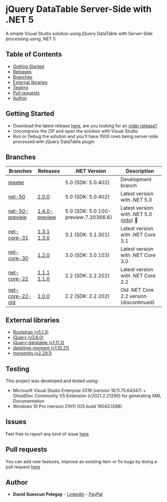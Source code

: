 # jQuery DataTable Server-Side with .NET 5

A simple Visual Studio solution using jQuery DataTable with Server-Side processing using .NET 5

## Table of Contents

* [Getting Started](#getting-started)
* [Releases](https://github.com/DavidSuescunPelegay/jQuery-datatable-server-side-net-core/releases)
* [Branches](#branches)
* [External libraries](#external-libraries)
* [Testing](#testing)
* [Pull requests](#pull-requests)
* [Author](#author)

## Getting Started

* Download the latest release [here](https://github.com/DavidSuescunPelegay/jQuery-datatable-server-side-net-core/releases/latest), are you looking for an [older release?](https://github.com/DavidSuescunPelegay/jQuery-datatable-server-side-net-core/releases)
* Uncompress the ZIP and open the solution with Visual Studio
* Run or Debug the solution and you'll have 1000 rows being server-side processed with jQuery DataTable plugin

## Branches

| Branches | Releases | .NET Version | Description |
|-|-|-|-|
| [master](https://github.com/DavidSuescunPelegay/jQuery-datatable-server-side-net-core/tree/master) |  | 5.0 (SDK: 5.0.402) | Development branch |
| [net-50](https://github.com/DavidSuescunPelegay/jQuery-datatable-server-side-net-core/tree/net-50) | [2.0.0](https://github.com/DavidSuescunPelegay/jQuery-datatable-server-side-net-core/releases/tag/2.0.0) | 5.0 (SDK: 5.0.402) | Latest version with .NET 5.0 |
| [net-50-preview](https://github.com/DavidSuescunPelegay/jQuery-datatable-server-side-net-core/tree/net-50-preview) | [1.4.0-preview](https://github.com/DavidSuescunPelegay/jQuery-datatable-server-side-net-core/releases/tag/1.4.0-preview) | 5.0 (SDK: 5.0.100-preview.7.20366.6) | Latest version with .NET 5.0 ([info](https://github.com/DavidSuescunPelegay/jQuery-datatable-server-side-net-core/tree/master/docs/net-50)) 🧪 |
| [net-core-31](https://github.com/DavidSuescunPelegay/jQuery-datatable-server-side-net-core/tree/net-core-31) | [1.3.1](https://github.com/DavidSuescunPelegay/jQuery-datatable-server-side-net-core/releases/tag/1.3.1)<br>[1.3.0](https://github.com/DavidSuescunPelegay/jQuery-datatable-server-side-net-core/releases/tag/1.3.0) | 3.1 (SDK: 3.1.301) | Latest version with .NET Core 3.1 |
| [net-core-30](https://github.com/DavidSuescunPelegay/jQuery-datatable-server-side-net-core/tree/net-core-30) | [1.2.0](https://github.com/DavidSuescunPelegay/jQuery-datatable-server-side-net-core/releases/tag/1.2.0) | 3.0 (SDK: 3.0.103) | Latest version with .NET Core 3.0 |
| [net-core-22](https://github.com/DavidSuescunPelegay/jQuery-datatable-server-side-net-core/tree/net-core-22) | [1.1.1](https://github.com/DavidSuescunPelegay/jQuery-datatable-server-side-net-core/releases/tag/1.1.1)<br>[1.1.0](https://github.com/DavidSuescunPelegay/jQuery-datatable-server-side-net-core/releases/tag/1.1.0) | 2.2 (SDK: 2.2.202) | Latest version with .NET Core 2.2 |
| [net-core-22-old](https://github.com/DavidSuescunPelegay/jQuery-datatable-server-side-net-core/tree/net-core-22-old) | [1.0.0](https://github.com/DavidSuescunPelegay/jQuery-datatable-server-side-net-core/releases/tag/1.0.0) | 2.2 (SDK: 2.2.202) | Old .NET Core 2.2 version (discontinued) |

## External libraries

* [Bootstrap (v5.1.3)](https://getbootstrap.com/)
* [jQuery (v3.6.0)](https://jquery.com/)
* [jQuery-datatable (v1.11.3)](https://datatables.net/)
* [datetime-moment (v1.10.21)](https://datatables.net/plug-ins/sorting/datetime-moment)
* [momentjs (v2.29.1)](https://momentjs.com/)

## Testing

This project was developed and tested using:

* Microsoft Visual Studio Enterpise 2019 (version 16.11.75.64347) + GhostDoc Community VS Extension (v2021.2.21290) for generating XML Documentation
* Windows 10 Pro (version 21H1) (OS build 19043.1288)

## Issues

Feel free to report any kind of issue [here](https://github.com/DavidSuescunPelegay/jQuery-datatable-server-side-net-core/issues/new)

## Pull requests

You can add new features, improve an existing item or fix bugs by doing a pull request [here](https://github.com/DavidSuescunPelegay/jQuery-datatable-server-side-net-core/pulls)

## Author

* **David Suescun Pelegay** - [LinkedIn](https://www.linkedin.com/in/DavidSuescunPelegay) - [PayPal](https://www.paypal.me/DavidSuescunPelegay)
